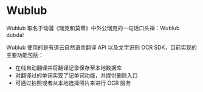 # Wublub

Wublub 取名于动漫《瑞克和莫蒂》中外公瑞克的一句话口头禅：Wublub dubda!

Wublub 使用的是有道云自然语言翻译 API 以及文字识别 OCR SDK，目前实现的主要功能包括：
- 在线自动翻译并将翻译记录保存至本地数据库
- 对翻译过的单词实现了记单词功能，并提供删除入口
- 可通过拍照或者从本地选择照片来进行 OCR 服务